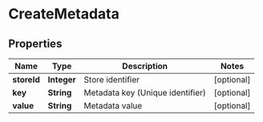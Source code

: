 
# CreateMetadata

## Properties
Name | Type | Description | Notes
------------ | ------------- | ------------- | -------------
**storeId** | **Integer** | Store identifier |  [optional]
**key** | **String** | Metadata key (Unique identifier) |  [optional]
**value** | **String** | Metadata value |  [optional]



